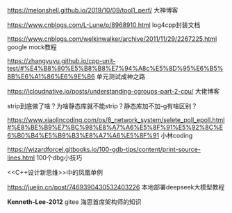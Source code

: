 https://melonshell.github.io/2019/10/09/tool1_perf/     大神博客



https://www.cnblogs.com/L-Lune/p/8968910.html log4cpp封装文档



https://www.cnblogs.com/welkinwalker/archive/2011/11/29/2267225.html  google mock教程



https://zhangyuyu.github.io/cpp-unit-test/#%E4%B8%80%E5%B8%B8%E7%94%A8c%E5%8D%95%E6%B5%8B%E6%A1%86%E6%9E%B6  单元测试成神之路



https://icloudnative.io/posts/understanding-cgroups-part-2-cpu/    大佬博客

strip到底做了啥？为啥静态库就不能strip？静态库加不加-g有啥区别？





https://www.xiaolincoding.com/os/8_network_system/selete_poll_epoll.html#%E8%BE%B9%E7%BC%98%E8%A7%A6%E5%8F%91%E5%92%8C%E6%B0%B4%E5%B9%B3%E8%A7%A6%E5%8F%91   小林coding



https://wizardforcel.gitbooks.io/100-gdb-tips/content/print-source-lines.html   100个dbg小技巧



<<C++设计新思维>>中的凤凰单例





https://juejin.cn/post/7469390430532403226   本地部署deepseek大模型教程



**Kenneth-Lee-2012**   gitee  海思首席架构师的知识